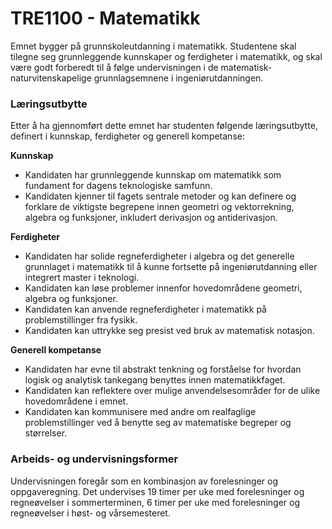 # **TRE1100 - Matematikk**
Emnet bygger på grunnskoleutdanning i matematikk. Studentene skal tilegne seg grunnleggende kunnskaper og ferdigheter i matematikk, og skal være godt forberedt til å følge undervisningen i de matematisk-naturvitenskapelige grunnlagsemnene i ingeniørutdanningen.

### **Læringsutbytte**
Etter å ha gjennomført dette emnet har studenten følgende læringsutbytte, definert i kunnskap, ferdigheter og generell kompetanse:

**Kunnskap**
* Kandidaten har grunnleggende kunnskap om matematikk som fundament for dagens teknologiske samfunn.
* Kandidaten kjenner til fagets sentrale metoder og kan definere og forklare de viktigste begrepene innen geometri og vektorrekning, algebra og funksjoner, inkludert derivasjon og antiderivasjon.

**Ferdigheter**

* Kandidaten har solide regneferdigheter i algebra og det generelle grunnlaget i matematikk til å kunne fortsette på ingeniørutdanning eller integrert master i teknologi.
* Kandidaten kan løse problemer innenfor hovedområdene geometri, algebra og funksjoner.
* Kandidaten kan anvende regneferdigheter i matematikk på problemstillinger fra fysikk. 
* Kandidaten kan uttrykke seg presist ved bruk av matematisk notasjon. 

**Generell kompetanse** 

* Kandidaten har evne til abstrakt tenkning og forståelse for hvordan logisk og analytisk tankegang benyttes innen matematikkfaget.
* Kandidaten kan reflektere over mulige anvendelsesområder for de ulike hovedområdene i emnet. 
* Kandidaten kan kommunisere med andre om realfaglige problemstillinger ved å benytte seg av matematiske begreper og størrelser.

### **Arbeids- og undervisningsformer**
Undervisningen foregår som en kombinasjon av forelesninger og oppgaveregning. Det undervises 19 timer per uke med forelesninger og regneøvelser i sommerterminen, 6 timer per uke med forelesninger og regneøvelser i høst- og vårsemesteret.

